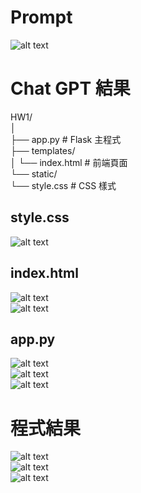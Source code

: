 # Prompt  
![alt text](photo/prompt.png)  
# Chat GPT 結果  
HW1/  
│  
├── app.py                  # Flask 主程式  
├── templates/  
│   └── index.html          # 前端頁面  
└── static/  
    └── style.css           # CSS 樣式  
## style.css  
![alt text](photo/style.css.png)  
## index.html  
![alt text](photo/index1.png)  
![alt text](photo/index2.png)  
## app.py  
![alt text](photo/app1.png)  
![alt text](photo/app2.png)  
![alt text](photo/app3.png)  
# 程式結果  
![alt text](photo/result1.png)  
![alt text](photo/result2.png)  
![alt text](photo/result3.png) 
